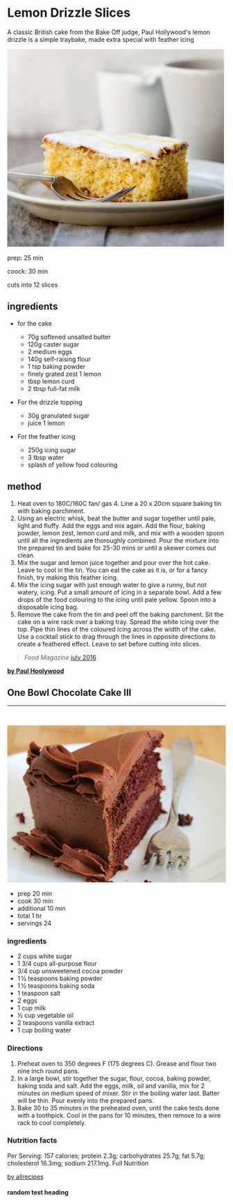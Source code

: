 # Lemon Drizzle Slices

A classic British cake from the Bake Off judge, Paul Hollywood's lemon drizzle is a simple traybake, made extra special with feather icing

![cake](./cake.jpg)

prep: 25 min

coock: 30 min

cuts into 12 slices

## ingredients

+ for the cake
  + 70g softened unsalted butter
  + 120g caster sugar
  +  2 medium eggs
  + 140g self-raising flour
  + 1 tsp baking powder
  + finely grated zest 1 lemon
  + tbsp lemon curd
  + 2 tbsp full-fat milk

+ For the drizzle topping
  + 30g granulated sugar
  + juice 1 lemon

+ For the feather icing
  + 250g icing sugar
  + 3 tbsp water
  + splash of yellow food colouring

## method

1. Heat oven to 180C/160C fan/ gas 4. Line a 20 x 20cm square baking tin with baking parchment.
2. Using an electric whisk, beat the butter and sugar together until pale, light and fluffy. Add the eggs and mix again. Add the flour, baking powder, lemon zest, lemon curd and milk, and mix with a wooden spoon until all the ingredients are thoroughly combined. Pour the mixture into the prepared tin and bake for 25-30 mins or until a skewer comes out clean.
3. Mix the sugar and lemon juice together and pour over the hot cake. Leave to cool in the tin. You can eat the cake as it is, or for a fancy finish, try making this feather icing.
4. Mix the icing sugar with just enough water to give a runny, but not watery, icing. Put a small amount of icing in a separate bowl. Add a few drops of the food colouring to the icing until pale yellow. Spoon into a disposable icing bag.
5. Remove the cake from the tin and peel off the baking parchment. Sit the cake on a wire rack over a baking tray. Spread the white icing over the top. Pipe thin lines of the coloured icing across the width of the cake. Use a cocktail stick to drag through the lines in opposite directions to create a feathered effect. Leave to set before cutting into slices.

> *Food Magazine* [july 2016](https://www.bbcgoodfood.com/search/recipes/date/1467327600)

[**by Paul Hoolywood**](https://www.bbcgoodfood.com/chef/paul-hollywood)


## One Bowl Chocolate Cake III

___

<br>

![choclatecake](./choclate.jpeg)

+ prep 20 min
+ cook 30 min
+ additional 10 min
+ total 1 hr
+ servings 24

### ingredients

+ 2 cups white sugar
+ 1 3/4 cups all-purpose flour
+ 3/4 cup unsweetened cocoa powder
+ 1 ½ teaspoons baking powder
+ 1 ½ teaspoons baking soda
+ 1 teaspoon salt
+ 2 eggs
+ 1 cup milk
+ ½ cup vegetable oil
+ 2 teaspoons vanilla extract
+ 1 cup boiling water

### Directions

1. Preheat oven to 350 degrees F (175 degrees C). Grease and flour two nine inch round pans.
2. In a large bowl, stir together the sugar, flour, cocoa, baking powder, baking soda and salt. Add the eggs, milk, oil and vanilla, mix for 2 minutes on medium speed of mixer. Stir in the boiling water last. Batter will be thin. Pour evenly into the prepared pans.
3. Bake 30 to 35 minutes in the preheated oven, until the cake tests done with a toothpick. Cool in the pans for 10 minutes, then remove to a wire rack to cool completely. 

### Nutrition facts 
Per Serving: 157 calories; protein 2.3g; carbohydrates 25.7g; fat 5.7g; cholesterol 16.3mg; sodium 217.1mg. Full Nutrition

[by allrecipes](https://www.allrecipes.com/recipe/17981/one-bowl-chocolate-cake-iii/)

#### random test heading